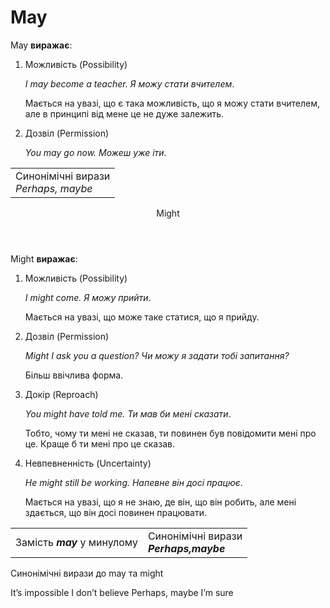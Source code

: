 # May

<p><span class="p1">May</span> <b>виражає</b>:</p>

<ol>
<li><span class="p1">Можливість</span> (Possibility)</li>
<p><i>I may become a teacher. Я можу стати вчителем</i>.</p> <p>Мається на увазі, що є така можливість, що я можу стати вчителем, але в принципі  від мене це не дуже залежить.</p>
<li><span class="p1">Дозвіл</span> (Permission)</li>
<p><i>You may go now. Можеш уже іти.</i></p>
</ol>
<table width="200">
  	<tr>
    <td>Cинонімічні вирази<br><i>Perhaps, maybe</i></td></tr>
</table>

<header>Might</header>

<p><span class="p1">Might</span> <b>виражає</b>:</p>

<ol>
<li><span class="p1">Можливість</span> (Possibility)</li>
<p><i>I might come. Я можу прийти</i>.</p> 
<p>Мається на увазі, що може таке статися, що я прийду.</p>
<li><span class="p1">Дозвіл</span> (Permission)</li>
<p><i>Might I ask you a question? Чи можу я задати тобі запитання?</i></p>
<p>Більш ввічлива форма.</p>
<li><span class="p1">Докір</span> (Reproach)</li>
<p><i>You might have told me. Ти мав би мені сказати</i>.</p>
<p>Тобто, чому ти мені не сказав, ти повинен був повідомити мені про це. Краще б ти мені про це сказав.</p>
<li><span class="p1">Невпевненність</span> (Uncertainty)</li>
<p><i>He might still be working. Напевне він досі працює</i>.</p>
<p>Мається на увазі, що я не знаю, де він, що він робить, але мені здається, що він досі повинен працювати.</p>
</ol>

<table>
  <tr>
    <td>Замість <i><b>may</b></i> у минулому</td><td>Cинонімічні вирази<br> <i><b>Perhaps,maybe<b></i></td>
  </tr>
  </table>

<quiz correctLabel="correct" incorrectLabel="incorrect" checkLabel="check">
 <question text="">
 <p>Синонімічні вирази до may та might</p>
 <answer>It’s impossible</answer>
 <answer>I don’t believe</answer>
 <answer correct>Perhaps, maybe</answer>
 <answer>I’m sure</answer>
 </question>
 </quiz>